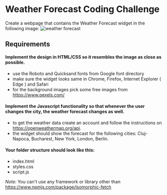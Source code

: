 
# Weather Forecast Coding Challenge

Create a webpage that contains the Weather Forecast widget in the following image:
![weather forecast](https://i.imgur.com/ULKuEgg.png)

## Requirements
#### Implement the design in HTML/CSS so it resembles the image as close as possible.
  - use the Roboto and Quicksand fonts from Google font directory
  - make sure the widget looks same in Chrome, Firefox, Internet Explorer ( Edge ) and Safari
  - for the background images pick some free images from https://www.pexels.com/

#### Implement the Javascript functionality so that whenever the user changes the city, the weather forecast changes as well.
  - to get the weather data create an account and follow the instructions on https://openweathermap.org/api.
  - the widget should show the forecast for the following cities: Cluj-Napoca, Bucharest, New York, London, Berlin.

#### Your folder structure should look like this:
  - index.html
  - styles.css
  - script.js

*Note:* You can't use any framework or library other than https://www.npmjs.com/package/isomorphic-fetch
